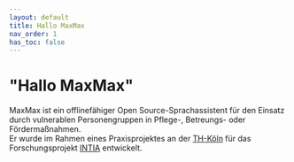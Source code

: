 ```yaml
---
layout: default
title: Hallo MaxMax
nav_order: 1
has_toc: false
---
```



# "Hallo MaxMax"
MaxMax ist ein offlinefähiger Open Source-Sprachassistent für den Einsatz durch vulnerablen Personengruppen in Pflege-, Betreungs- oder Fördermaßnahmen. <br />
Er wurde im Rahmen eines Praxisprojektes an der [TH-Köln](https://www.th-koeln.de/) für das Forschungsprojekt [INTIA](https://dites.web.th-koeln.de/forschung/projekte/intia/) entwickelt.



